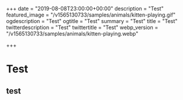 +++
date = "2019-08-08T23:00:00+00:00"
description = "Test"
featured_image = "/v1565130733/samples/animals/kitten-playing.gif"
ogdescription = "Test"
ogtitle = "Test"
summary = "Test"
title = "Test"
twitterdescription = "Test"
twittertitle = "Test"
webp_version = "/v1565130733/samples/animals/kitten-playing.webp"

+++
# Test

## test